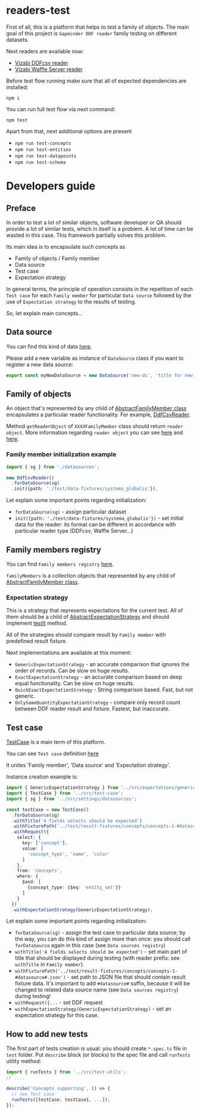 # readers-test

First of all, this is a platform that helps to test a family of objects. The main goal of this project is `Gapminder DDF reader` family testing on different datasets.

Next readers are available now:

 * [Vizabi DDFcsv reader](https://github.com/vizabi/vizabi-ddfcsv-reader)
 * [Vizabi Waffle Server reader](https://github.com/vizabi/vizabi-ws-reader)

Before test flow running make sure that all of expected dependencies are installed:

`npm i`

You can run full test flow via next command:

`npm test`

Apart from that, next additional options are present

 * `npm run test-concepts`
 * `npm run test-entities`
 * `npm run test-datapoints`
 * `npm run test-schema`

# Developers guide

## Preface

In order to test a lot of similar objects, software developer or QA should provide a lot of similar tests,  which in itself is a problem. A lot of time can be wasted in this case. This framework partially solves this problem.

Its main idea is to encapsulate such concepts as

 * Family of objects / Family member
 * Data source
 * Test case
 * Expectation strategy

In general terms, the principle of operation consists in the repetition of each `Test case` for each `Family member` for particular `Data source` followed by the use of `Expectation strategy` to the results of testing.

So, let explain main concepts...

## Data source

You can find this kind of data [here](https://github.com/vizabi/readers-test/blob/master/src/settings/datasources.ts).

Please add a new variable as instance of `DataSource` class if you want to register a new data source:

```typescript
export const myNewDataSource = new DataSource('new-ds', 'title for new ds');
```

## Family of objects

An object that's represented by any child of [AbstractFamilyMember class](https://github.com/vizabi/readers-test/blob/master/src/family-definition/abstract-family-member.ts) encapsulates a particular reader functionality.
For example, [DdfCsvReader](https://github.com/vizabi/readers-test/blob/master/src/family-definition/ddf-csv-reader.ts).

Method `getReaderObject` of `XXXXFamilyMember` class should return `reader object`. More information regarding `reader object` you
can see [here](https://github.com/vizabi/vizabi-ddfcsv-reader) and [here](https://github.com/vizabi/vizabi-ws-reader).

### Family member initialization example

```typescript
import { sg } from './datasources';

new DdfCsvReader()
  .forDataSource(sg)
  .init({path: './test/data-fixtures/systema_globalis'}),
```

Let explain some important points regarding initialization:

 * `forDataSource(sg)` - assign particular dataset
 * `init({path: './test/data-fixtures/systema_globalis'})` - set initial data for the reader: its format can be different in accordance with particular reader type (DDFcsv, Waffle Server...)

## Family members registry

You can find `Family members registry` [here](https://github.com/vizabi/readers-test/blob/master/src/settings/family-members.ts).

`familyMembers` is a collection objects that represented by any child of [AbstractFamilyMember class](https://github.com/vizabi/readers-test/blob/master/src/family-definition/abstract-family-member.ts).

### Expectation strategy

This is a strategy that represents expectations for the current test. All of them should be a child of [AbstractExpectationStrategy](https://github.com/vizabi/readers-test/blob/master/src/expectations/abstract-expectation-strategy.ts) and should implement [testIt](https://github.com/vizabi/readers-test/blob/master/src/expectations/abstract-expectation-strategy.ts#L6) method.

All of the strategies should compare result by `Family member` with predefined result fixture.

Next implementations are available at this moment:

 * `GenericExpectationStrategy` - an accurate comparison that ignores the order of records. Can be slow on huge results.
 * `ExactExpectationStrategy` - an accurate comparison based on deep equal functionality. Can be slow on huge results.
 * `QuickExactExpectationStrategy` - String comparison based. Fast, but not generic.
 * `OnlySameQuantityExpectationStrategy` - compare only record count between DDF reader result and fixture. Fastest, but inaccurate.

## Test case

[TestCase](https://github.com/vizabi/readers-test/blob/master/src/test-case.ts) is a main term of this platform.

You can see `Test case` definition [here](https://github.com/vizabi/readers-test/blob/master/src/test-case.ts)

It unites 'Family member', 'Data source' and 'Expectation strategy'.

Instance creation example is:

```typescript
import { GenericExpectationStrategy } from '../src/expectations/generic-expectation-strategy';
import { TestCase } from '../src/test-case';
import { sg } from '../src/settings/datasources';

const testCase = new TestCase()
  .forDataSource(sg)
  .withTitle('4 fields selects should be expected')
  .withFixturePath('../test/result-fixtures/concepts/concepts-1-#datasource#.json')
  .withRequest({
    select: {
      key: ['concept'],
      value: [
        'concept_type', 'name', 'color'
      ]
    },
    from: 'concepts',
    where: {
      $and: [
        {concept_type: {$eq: 'entity_set'}}
      ]
    }
  })
  .withExpectationStrategy(GenericExpectationStrategy);

```

Let explain some important points regarding initialization:

 * `forDataSource(sg)` - assign the test case to particular data source; by the way, you can do this kind of assign more than once: you should call `forDataSource` again in this case (see `Data sources registry`)
 * `withTitle('4 fields selects should be expected')` - set main part of title that should be displayed during testing (with reader prefix: see `withTitle` in `Family mamber`).
 * `withFixturePath('../test/result-fixtures/concepts/concepts-1-#datasource#.json')` - set path to JSON file that should contain result fixture data. It's important to add `#datasource#` suffix, because it will be changed to related data source name (see `Data sources registry`) during testing!
 * `withRequest({...` - set DDF request
 * `withExpectationStrategy(GenericExpectationStrategy)` - set an expectation strategy for this case.


## How to add new tests

The first part of tests creation is usual: you should create `*.spec.ts` file in `test` folder. Put `describe` block (or blocks) to the spec file and call `runTests` utility method:

```typescript
import { runTests } from '../src/test-utils';
// ....

describe('Concepts supporting', () => {
  // see Test case
  runTests([testCase, testCase1, ...]);
});
```
